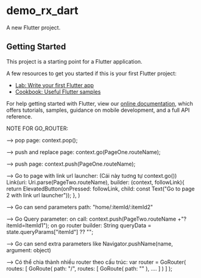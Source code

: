 # demo_rx_dart

A new Flutter project.

## Getting Started

This project is a starting point for a Flutter application.

A few resources to get you started if this is your first Flutter project:

- [Lab: Write your first Flutter app](https://flutter.dev/docs/get-started/codelab)
- [Cookbook: Useful Flutter samples](https://flutter.dev/docs/cookbook)

For help getting started with Flutter, view our
[online documentation](https://flutter.dev/docs), which offers tutorials,
samples, guidance on mobile development, and a full API reference.


NOTE FOR GO_ROUTER:

--> pop page:
context.pop();

--> push and replace page:
context.go(PageOne.routeName);

--> push page:
context.push(PageOne.routeName);

--> Go to page with link url launcher: (Cái này tuơng tự context.go())
Link(uri: Uri.parse(PageTwo.routeName),
      builder: (context, followLink){
         return ElevatedButton(onPressed: followLink, child: const Text("Go to page 2 with link url launcher"));
      },
   )


--> Go can send parameters path: "home/:itemId/:itemId2"

--> Go Query parameter:
    on call: context.push(PageTwo.routeName +"?itemId=ItemId1");
    on go router builder: String queryData = state.queryParams["itemId"] ?? "";

--> Go can send extra parameters like Navigator.pushName(name, argument: object)


--> Có thể chia thành nhiều router theo cấu trúc:
    var router = GoRouter(
        routes: [
            GoRoute(
                path: "/",
                routes: [
                    GoRoute(
                    path: ""
                    ),
                    ....
                ]
            )
        ]
    );


    
    
    
    





